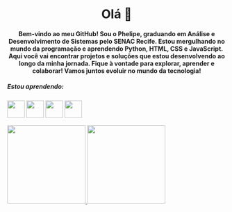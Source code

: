 <h1 align="center">Olá 👋</h1>
<h4 align="center">Bem-vindo ao meu GitHub! Sou o Phelipe, graduando em Análise e Desenvolvimento de Sistemas pelo SENAC Recife. Estou mergulhando no mundo da programação e aprendendo Python, HTML, CSS e JavaScript. Aqui você vai encontrar projetos e soluções que estou desenvolvendo ao longo da minha jornada. Fique à vontade para explorar, aprender e colaborar! Vamos juntos evoluir no mundo da tecnologia!</h4>
<h5>Estou aprendendo:</h5>

<img src="https://cdn.jsdelivr.net/gh/devicons/devicon@latest/icons/javascript/javascript-original.svg" width="40" height="40"/> <img src="https://cdn.jsdelivr.net/gh/devicons/devicon@latest/icons/html5/html5-original.svg" width="40" height="40"/>  <img src="https://cdn.jsdelivr.net/gh/devicons/devicon@latest/icons/css3/css3-original.svg" width="40" height="40"/>        <img src="https://cdn.jsdelivr.net/gh/devicons/devicon@latest/icons/python/python-original.svg"  width="40" height="40"/>


<div>
<a href="https://github.com/Phelipe-Oliveira04i">
<img height="180em" src="https://github-readme-stats.vercel.app/api/top-langs/?username=seu-usuário-aqui&layout=compact&langs_count=7&theme=dracula"/>
<img height="180em" src="https://github-readme-stats.vercel.app/api?username=seu-usuário-aqui&show_icons=true&theme=dracula&include_all_commits=true&count_private=true"/>
</div>
